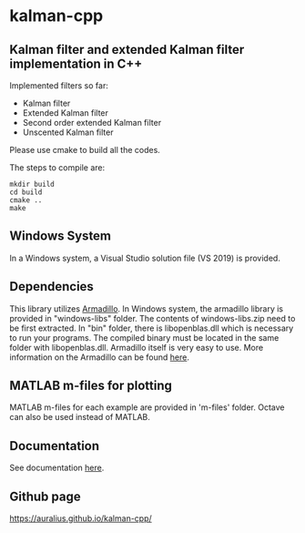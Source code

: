 # kalman-cpp

## Kalman filter and extended Kalman filter implementation in C++ 

Implemented filters so far: 
* Kalman filter  
* Extended Kalman filter  
* Second order extended Kalman filter  
* Unscented Kalman filter  

Please use cmake to build all the codes.

The steps to compile are:

```
mkdir build
cd build
cmake ..
make
```  

## Windows System  

In a Windows system, a Visual Studio solution file (VS 2019) is provided. 

## Dependencies

This library utilizes [Armadillo](http://arma.sourceforge.net). 
In Windows system, the armadillo library is provided in "windows-libs" folder. 
The contents of windows-libs.zip need to be first extracted. 
In "bin" folder, there is libopenblas.dll which is necessary to run your programs. The compiled binary must be located in the same folder with libopenblas.dll.
Armadillo itself is very easy to use. 
More information on the Armadillo can be found [here](http://arma.sourceforge.net/docs.html).

## MATLAB m-files for plotting

MATLAB m-files for each example are provided in 'm-files' folder. Octave can also be used instead of MATLAB.

## Documentation

See documentation [here](https://www.notion.so/kalman-cpp-90a2225b82e14d1d83fee65edd3cc97e).

## Github page  
https://auralius.github.io/kalman-cpp/
